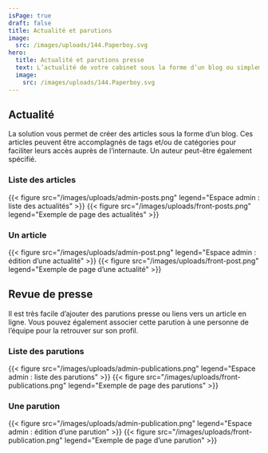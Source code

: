 ```yaml
---
isPage: true
draft: false
title: Actualité et parutions
image:
  src: /images/uploads/144.Paperboy.svg
hero: 
  title: Actualité et parutions presse
  text: L’actualité de votre cabinet sous la forme d’un blog ou simplement une liste de publications qui renvoit vers les sites web source.
  image:
    src: /images/uploads/144.Paperboy.svg
---
```


## Actualité
La solution vous permet de créer des articles sous la forme d’un blog. Ces articles peuvent être accomplagnés de tags et/ou de catégories pour faciliter leurs accès auprès de l’internaute. Un auteur peut-être également spécifié.

### Liste des articles

{{< figure src="/images/uploads/admin-posts.png" legend="Espace admin : liste des actualités" >}}
{{< figure src="/images/uploads/front-posts.png" legend="Exemple de page des actualités" >}}

### Un article

{{< figure src="/images/uploads/admin-post.png" legend="Espace admin : édition d’une actualité" >}}
{{< figure src="/images/uploads/front-post.png" legend="Exemple de page d’une actualité" >}}

## Revue de presse 
Il est très facile d’ajouter des parutions presse ou liens vers un article en ligne. Vous pouvez également associer cette parution à une personne de l’équipe pour la retrouver sur son profil.

### Liste des parutions

{{< figure src="/images/uploads/admin-publications.png" legend="Espace admin : liste des parutions" >}}
{{< figure src="/images/uploads/front-publications.png" legend="Exemple de page des parutions" >}}

### Une parution

{{< figure src="/images/uploads/admin-publication.png" legend="Espace admin : édition d’une parution" >}}
{{< figure src="/images/uploads/front-publication.png" legend="Exemple de page d’une parution" >}}
